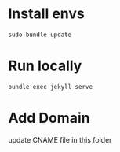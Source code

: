  Install envs 
 ================

 ```sudo bundle update```

 Run locally
 =================

```bundle exec jekyll serve```

Add Domain
===========
update CNAME file in this folder
